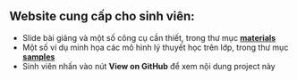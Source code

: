 ## Website cung cấp cho sinh viên:
* Slide bài giảng và một số công cụ cần thiết, trong thư mục [**materials**](https://github.com/lebavui/network_programming/tree/master/materials)
* Một số ví dụ minh họa các mô hình lý thuyết học trên lớp, trong thư mục [**samples**](https://github.com/lebavui/network_programming/tree/master/samples)
* Sinh viên nhấn vào nút **View on GitHub** để xem nội dung project này